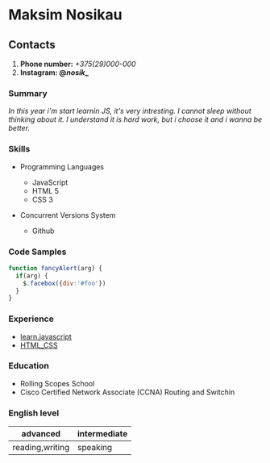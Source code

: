 # Maksim Nosikau

## Contacts

1. __Phone number:__ *+375(29)000-000*
2. **Instagram: @_nosik__**

### Summary

*In this year i'm start learnin JS, it's very intresting. I cannot sleep without thinking about it. I understand it is hard work, but i choose it and i wanna be better.*

### Skills

* Programming Languages
  * JavaScript
  * HTML 5
  * CSS 3

* Concurrent Versions System
  * Github

### Code Samples

```javascript
function fancyAlert(arg) {
  if(arg) {
    $.facebox({div:'#foo'})
  }
}
```

### Experience


* [learn.javascript](https://learn.javascript.ru)
* [HTML_CSS](https://www.codecademy.com)

### Education

* Rolling Scopes School
* Cisco Certified Network Associate (CCNA) Routing and Switchin

### English level

advanced | intermediate
---------|-----------
reading,writing | speaking
